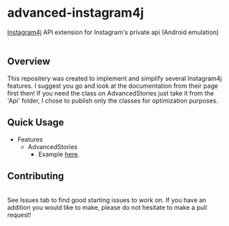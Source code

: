 # advanced-instagram4j
<a href="https://github.com/instagram4j/instagram4j">Instagram4j</a> API extension for Instagram's private api (Android emulation)
<br><br>
<h2>Overview</h2>
This repositery was created to implement and simplify several Instagram4j features. I suggest you go and look at the documentation from their page first then!
If you need the class on AdvancedStories just take it from the 'Api' folder, I chose to publish only the classes for optimization purposes.
<br>
<h2>Quick Usage</h2>
<ul>
	<li>Features
		<ul>
			<li>AdvancedStories
				<ul>
					<li>Example <a href="https://github.com/unldenis/advanced-instagram4j/blob/main/Examples/exAdvancedStories.java">here</a>.</li>
				</ul>
			</li>
		</ul>
	</li>
</ul>
<h2>Contributing</h2>
<br>
See Issues tab to find good starting issues to work on. If you have an addition you would like to make, please do not hesitate to make a pull request!

